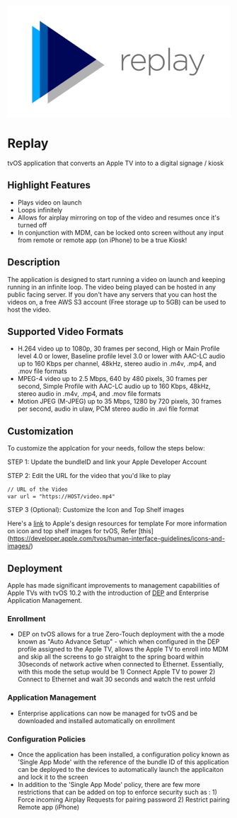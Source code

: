 ![Replay](./Replay__.png)

# Replay

tvOS application that converts an Apple TV into to a digital signage / kiosk

## Highlight Features

- Plays video on launch
- Loops infinitely
- Allows for airplay mirroring on top of the video and resumes once it's turned off
- In conjunction with MDM, can be locked onto screen without any input from remote or remote app (on iPhone) to be a true Kiosk!


## Description

The application is designed to start running a video on launch and keeping running in an infinite loop. The video being played can be hosted in any public facing server. If you don't have any servers that you can host the videos on, a free AWS S3 account (Free storage up to 5GB) can be used to host the video.

## Supported Video Formats

-	H.264 video up to 1080p, 30 frames per second, High or Main Profile level 4.0 or lower, Baseline profile level 3.0 or lower with AAC-LC audio up to 160 Kbps per channel, 48kHz, stereo audio in .m4v, .mp4, and .mov file formats
-	MPEG-4 video up to 2.5 Mbps, 640 by 480 pixels, 30 frames per second, Simple Profile with AAC-LC audio up to 160 Kbps, 48kHz, stereo audio in .m4v, .mp4, and .mov file formats 
-	Motion JPEG (M-JPEG) up to 35 Mbps, 1280 by 720 pixels, 30 frames per second, audio in ulaw, PCM stereo audio in .avi file format

## Customization

To customize the applcation for your needs, follow the steps below:

STEP 1: Update the bundleID and link your Apple Developer Account

STEP 2: Edit the URL for the video that you'd like to play 

```
// URL of the Video
var url = "https://HOST/video.mp4"
```

STEP 3 (Optional): Customize the Icon and Top Shelf images

Here's a [link](https://developer.apple.com/design/resources/) to Apple's design resources for template
For more information on icon and top shelf images for tvOS, Refer [this] (https://developer.apple.com/tvos/human-interface-guidelines/icons-and-images/)

## Deployment

Apple has made significant improvements to management capabilities of Apple TVs with tvOS 10.2 with the introduction of [DEP](https://support.apple.com/en-us/HT204142) and Enterprise Application Management.

### Enrollment
- DEP on tvOS allows for a true Zero-Touch deployment with the a mode known as "Auto Advance Setup" - which when configured in the DEP profile assigned to the Apple TV, allows the Apple TV to enroll into MDM and skip all the screens to go straight to the spring board within 30seconds of network active when connected to Ethernet. Essentially, with this mode the setup would be 1) Connect Apple TV to power 2) Connect to Ethernet and wait 30 seconds and watch the rest unfold

### Application Management
- Enterprise applications can now be managed for tvOS and be downloaded and installed automatically on enrollment

### Configuration Policies
- Once the application has been installed, a configuration policy known as 'Single App Mode' with the reference of the bundle ID of this application can be deployed to the devices to automatically launch the applicaiton and lock it to the screen
- In addition to the 'Single App Mode' policy, there are few more restrictions that can be added on top to enforce security such as : 1) Force incoming Airplay Requests for pairing password 2) Restrict pairing Remote app (iPhone)



